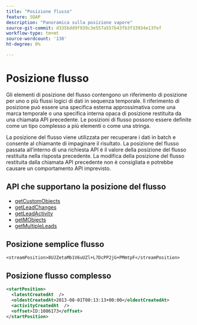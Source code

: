 ```yaml
---
title: "Posizione flusso"
feature: SOAP
description: "Panoramica sulla posizione vapore"
source-git-commit: d335bdd9f939c3e557a557b43fb3f33934e13fef
workflow-type: tm+mt
source-wordcount: '138'
ht-degree: 0%

---
```



# Posizione flusso

Gli elementi di posizione del flusso contengono un riferimento di posizione per uno o più flussi logici di dati in sequenza temporale. Il riferimento di posizione può essere una specifica esterna approssimativa come una marca temporale o una specifica interna opaca di posizione restituita da una chiamata API precedente. Le posizioni di flusso possono essere definite come un tipo complesso a più elementi o come una stringa.

La posizione del flusso viene utilizzata per recuperare i dati in batch e consente al chiamante di impaginare il risultato. La posizione del flusso passata all’interno di una richiesta API è il valore della posizione del flusso restituita nella risposta precedente. La modifica della posizione del flusso restituita dalla chiamata API precedente non è consigliata e potrebbe causare un comportamento API imprevisto.

## API che supportano la posizione del flusso

- [getCustomObjects](getcustomobjects.md)
- [getLeadChanges](getleadchanges.md)
- [getLeadActivity](getleadactivity.md)
- [getMObjects](getmobjects.md)
- [getMultipleLeads](getmultipleleads.md)

## Posizione semplice flusso

```
<streamPosition>8UJZetaMb1V6uUZl+L7DcPP2jG+PMmtpF</streamPosition>
```

## Posizione flusso complesso

```xml
<startPosition>
  <latestCreatedAt  />
  <oldestCreatedAt>2013-08-01T00:13:13+00:00</oldestCreatedAt>
  <activityCreatedAt  />
  <offset>ID:1086173</offset>
</startPosition>
```
